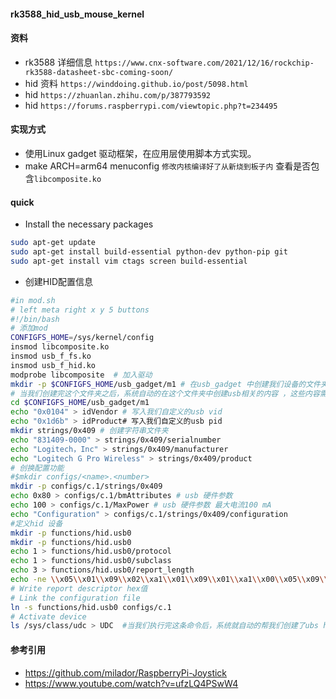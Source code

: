 #### rk3588_hid_usb_mouse_kernel



#### 资料 

* rk3588 详细信息 `https://www.cnx-software.com/2021/12/16/rockchip-rk3588-datasheet-sbc-coming-soon/`
* hid 资料 `https://winddoing.github.io/post/5098.html`
* hid `https://zhuanlan.zhihu.com/p/387793592`
* hid `https://forums.raspberrypi.com/viewtopic.php?t=234495`



#### 实现方式


* 使用Linux gadget 驱动框架，在应用层使用脚本方式实现。
* make ARCH=arm64 menuconfig `修改内核编译好了从新烧到板子内` 查看是否包含`libcomposite.ko`


#### quick

* Install the necessary packages
```bash
sudo apt-get update
sudo apt-get install build-essential python-dev python-pip git
sudo apt-get install vim ctags screen build-essential
```

* 创建HID配置信息

```bash
#in mod.sh
# left meta right x y 5 buttons
#!/bin/bash
# 添加mod
CONFIGFS_HOME=/sys/kernel/config
insmod libcomposite.ko
insmod usb_f_fs.ko
insmod usb_f_hid.ko
modprobe libcomposite  # 加入驱动
mkdir -p $CONFIGFS_HOME/usb_gadget/m1 # 在usb_gadget 中创建我们设备的文件夹
# 当我们创建完这个文件夹之后，系统自动的在这个文件夹中创建usb相关的内容 ，这些内容需要由创建者自己填写。
cd $CONFIGFS_HOME/usb_gadget/m1
echo "0x0104" > idVendor # 写入我们自定义的usb vid
echo "0x1d6b" > idProduct# 写入我们自定义的usb pid
mkdir strings/0x409 # 创建字符串文件夹
echo "831409-0000" > strings/0x409/serialnumber
echo "Logitech，Inc" > strings/0x409/manufacturer
echo "Logitech G Pro Wireless" > strings/0x409/product
# 创换配置功能
#$mkdir configs/<name>.<number>
mkdir -p configs/c.1/strings/0x409
echo 0x80 > configs/c.1/bmAttributes # usb 硬件参数
echo 100 > configs/c.1/MaxPower # usb 硬件参数 最大电流100 mA
echo "Configuration" > configs/c.1/strings/0x409/configuration
#定义hid 设备
mkdir -p functions/hid.usb0
mkdir -p functions/hid.usb0
echo 1 > functions/hid.usb0/protocol
echo 1 > functions/hid.usb0/subclass
echo 3 > functions/hid.usb0/report_length
echo -ne \\x05\\x01\\x09\\x02\\xa1\\x01\\x09\\x01\\xa1\\x00\\x05\\x09\\x19\\x01\\x29\\x03\\x15\\x00\\x25\\x01\\x95\\x03\\x75\\x01\\x81\\x02\\x95\\x01\\x75\\x05\\x81\\x03\\x05\\x01\\x09\\x30\\x09\\x31\\x15\\x81\\x25\\x7f\\x75\\x08\\x95\\x02\\x81\\x06\\xc0\\xc0 > functions/hid.usb0/report_desc
# Write report descriptor hex值
# Link the configuration file
ln -s functions/hid.usb0 configs/c.1
# Activate device
ls /sys/class/udc > UDC  #当我们执行完这条命令后，系统就自动的帮我们创建了ubs hid 设备，

```



#### 参考引用

* https://github.com/milador/RaspberryPi-Joystick
* https://www.youtube.com/watch?v=ufzLQ4PSwW4